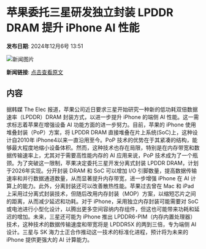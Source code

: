 # 苹果委托三星研发独立封装 LPDDR DRAM 提升 iPhone AI 性能

**发布日期**: 2024年12月6号 13:51

![新闻图片](https://pic.chinaz.com/picmap/202209080841158108_1.jpg)

**新闻链接**: [点击查看原文](https://www.aibase.com/zh/news/13748)

## 内容

据韩媒 The Elec 报道，苹果公司近日要求三星开始研究一种新的低功耗双倍数据速率（LPDDR）DRAM 封装方式，以进一步提升 iPhone 的端侧 AI 性能。这一需求标志着苹果在增强设备 AI 功能方面的进一步努力。目前，苹果的 iPhone 使用堆叠封装（PoP）方案，将 LPDDR DRAM 直接堆叠在片上系统(SoC)上，这种设计自2010年 iPhone4以来一直沿用至今。PoP 技术的优势在于其紧凑的结构，能够最大程度地缩小设备体积。然而，这种技术也存在局限，特别是在内存带宽和数据传输速率上，尤其对于需要高性能内存的 AI 应用来说，PoP 技术成为了一个瓶颈。为了突破这一限制，苹果决定委托三星开发分离式封装 LPDDR DRAM，计划于2026年实现。分开封装 DRAM 和 SoC 可以增加 I/O 引脚数量，提高数据传输速率和并行数据通道数量，从而显著提升内存带宽，进一步增强 iPhone 在 AI 计算上的能力。此外，分离封装还可以改善散热性能。苹果过去曾在 Mac 和 iPad 上采用过分离式封装技术，但随后改用内存封装（MOP）方案，以缩短芯片之间的距离，从而减少延迟和功耗。对于 iPhone，采用独立内存封装可能需要对 SoC 或电池进行小型化设计，以腾出更多空间容纳内存组件，但这也可能带来功耗和延迟的增加。未来，三星还可能为 iPhone 推出 LPDDR6-PIM（内存内置处理器）技术，这种技术的数据传输速度和带宽将是 LPDDR5X 的两到三倍，专为端侧 AI 设计。三星与 SK 海力士正合作推动这一技术的标准化进程，预计将为未来的 iPhone 提供更强大的 AI 计算能力。
